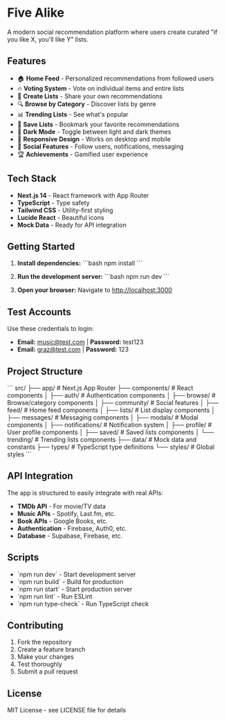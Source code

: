 # Five Alike

A modern social recommendation platform where users create curated "if you like X, you'll like Y" lists.

## Features

- 🏠 **Home Feed** - Personalized recommendations from followed users
- 🔥 **Voting System** - Vote on individual items and entire lists
- 📝 **Create Lists** - Share your own recommendations
- 🔍 **Browse by Category** - Discover lists by genre
- 📊 **Trending Lists** - See what's popular
- 💾 **Save Lists** - Bookmark your favorite recommendations
- 🌙 **Dark Mode** - Toggle between light and dark themes
- 📱 **Responsive Design** - Works on desktop and mobile
- 👥 **Social Features** - Follow users, notifications, messaging
- 🏆 **Achievements** - Gamified user experience

## Tech Stack

- **Next.js 14** - React framework with App Router
- **TypeScript** - Type safety
- **Tailwind CSS** - Utility-first styling
- **Lucide React** - Beautiful icons
- **Mock Data** - Ready for API integration

## Getting Started

1. **Install dependencies:**
   \`\`\`bash
   npm install
   \`\`\`

2. **Run the development server:**
   \`\`\`bash
   npm run dev
   \`\`\`

3. **Open your browser:**
   Navigate to [http://localhost:3000](http://localhost:3000)

## Test Accounts

Use these credentials to login:
- **Email:** music@test.com | **Password:** test123
- **Email:** graz@test.com | **Password:** 123

## Project Structure

\`\`\`
src/
├── app/                 # Next.js App Router
├── components/          # React components
│   ├── auth/           # Authentication components
│   ├── browse/         # Browse/category components
│   ├── community/      # Social features
│   ├── feed/           # Home feed components
│   ├── lists/          # List display components
│   ├── messages/       # Messaging components
│   ├── modals/         # Modal components
│   ├── notifications/  # Notification system
│   ├── profile/        # User profile components
│   ├── saved/          # Saved lists components
│   └── trending/       # Trending lists components
├── data/               # Mock data and constants
├── types/              # TypeScript type definitions
└── styles/             # Global styles
\`\`\`

## API Integration

The app is structured to easily integrate with real APIs:

- **TMDb API** - For movie/TV data
- **Music APIs** - Spotify, Last.fm, etc.
- **Book APIs** - Google Books, etc.
- **Authentication** - Firebase, Auth0, etc.
- **Database** - Supabase, Firebase, etc.

## Scripts

- \`npm run dev\` - Start development server
- \`npm run build\` - Build for production
- \`npm run start\` - Start production server
- \`npm run lint\` - Run ESLint
- \`npm run type-check\` - Run TypeScript check

## Contributing

1. Fork the repository
2. Create a feature branch
3. Make your changes
4. Test thoroughly
5. Submit a pull request

## License

MIT License - see LICENSE file for details